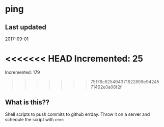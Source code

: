 # ping

## Last updated
2017-09-01

<<<<<<< HEAD
Incremented: 25
=======
Incremented: 179
>>>>>>> 75f78c925494371822899e9424571492e0a08f2f

## What is this?? 
Shell scripts to push commits to github errday. Throw it on a server and schedule the script with `cron`
